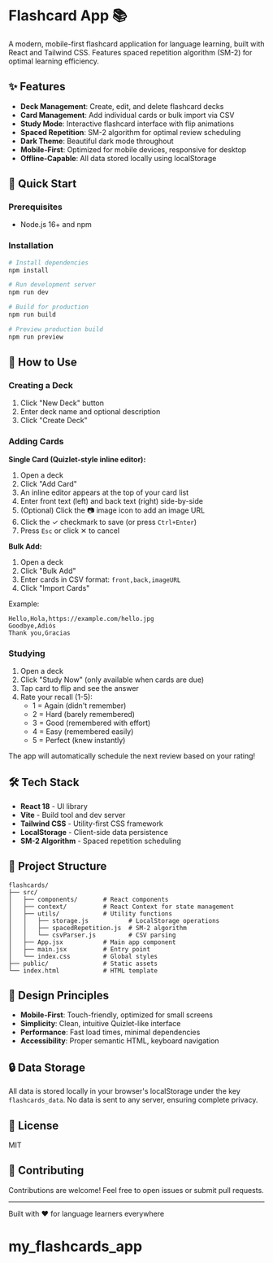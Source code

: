 # Flashcard App 📚

A modern, mobile-first flashcard application for language learning, built with React and Tailwind CSS. Features spaced repetition algorithm (SM-2) for optimal learning efficiency.

## ✨ Features

- **Deck Management**: Create, edit, and delete flashcard decks
- **Card Management**: Add individual cards or bulk import via CSV
- **Study Mode**: Interactive flashcard interface with flip animations
- **Spaced Repetition**: SM-2 algorithm for optimal review scheduling
- **Dark Theme**: Beautiful dark mode throughout
- **Mobile-First**: Optimized for mobile devices, responsive for desktop
- **Offline-Capable**: All data stored locally using localStorage

## 🚀 Quick Start

### Prerequisites

- Node.js 16+ and npm

### Installation

```bash
# Install dependencies
npm install

# Run development server
npm run dev

# Build for production
npm run build

# Preview production build
npm run preview
```

## 🎯 How to Use

### Creating a Deck

1. Click "New Deck" button
2. Enter deck name and optional description
3. Click "Create Deck"

### Adding Cards

**Single Card (Quizlet-style inline editor):**
1. Open a deck
2. Click "Add Card"
3. An inline editor appears at the top of your card list
4. Enter front text (left) and back text (right) side-by-side
5. (Optional) Click the 📷 image icon to add an image URL
6. Click the ✓ checkmark to save (or press `Ctrl+Enter`)
7. Press `Esc` or click ✕ to cancel

**Bulk Add:**
1. Open a deck
2. Click "Bulk Add"
3. Enter cards in CSV format: `front,back,imageURL`
4. Click "Import Cards"

Example:
```
Hello,Hola,https://example.com/hello.jpg
Goodbye,Adiós
Thank you,Gracias
```

### Studying

1. Open a deck
2. Click "Study Now" (only available when cards are due)
3. Tap card to flip and see the answer
4. Rate your recall (1-5):
   - 1 = Again (didn't remember)
   - 2 = Hard (barely remembered)
   - 3 = Good (remembered with effort)
   - 4 = Easy (remembered easily)
   - 5 = Perfect (knew instantly)

The app will automatically schedule the next review based on your rating!

## 🛠️ Tech Stack

- **React 18** - UI library
- **Vite** - Build tool and dev server
- **Tailwind CSS** - Utility-first CSS framework
- **LocalStorage** - Client-side data persistence
- **SM-2 Algorithm** - Spaced repetition scheduling

## 📁 Project Structure

```
flashcards/
├── src/
│   ├── components/       # React components
│   ├── context/          # React Context for state management
│   ├── utils/            # Utility functions
│   │   ├── storage.js           # LocalStorage operations
│   │   ├── spacedRepetition.js  # SM-2 algorithm
│   │   └── csvParser.js         # CSV parsing
│   ├── App.jsx           # Main app component
│   ├── main.jsx          # Entry point
│   └── index.css         # Global styles
├── public/               # Static assets
└── index.html            # HTML template
```

## 🎨 Design Principles

- **Mobile-First**: Touch-friendly, optimized for small screens
- **Simplicity**: Clean, intuitive Quizlet-like interface
- **Performance**: Fast load times, minimal dependencies
- **Accessibility**: Proper semantic HTML, keyboard navigation

## 🔒 Data Storage

All data is stored locally in your browser's localStorage under the key `flashcards_data`. No data is sent to any server, ensuring complete privacy.

## 📝 License

MIT

## 🤝 Contributing

Contributions are welcome! Feel free to open issues or submit pull requests.

---

Built with ❤️ for language learners everywhere
# my_flashcards_app
